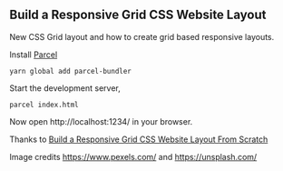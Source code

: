 ## Build a Responsive Grid CSS Website Layout

New CSS Grid layout and how to create grid based responsive layouts.

Install [Parcel](https://parceljs.org/)

```
yarn global add parcel-bundler
```

Start the development server,

```
parcel index.html
```

Now open http://localhost:1234/ in your browser.

Thanks to [Build a Responsive Grid CSS Website Layout From Scratch](https://www.youtube.com/watch?v=moBhzSC455o)

Image credits https://www.pexels.com/ and https://unsplash.com/
